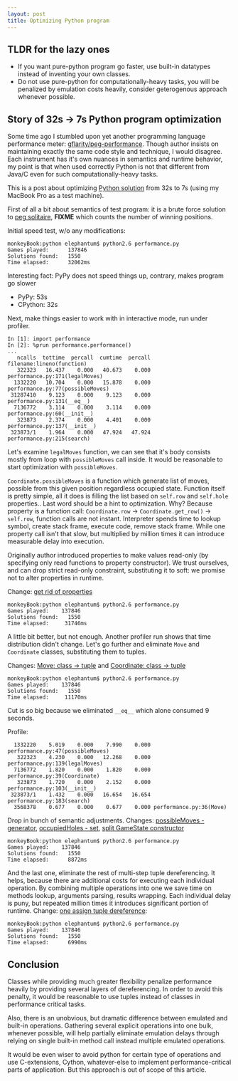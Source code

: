 ```yaml
---
layout: post
title: Optimizing Python program
---
```


TLDR for the lazy ones
---

* If you want pure-python program go faster, use built-in
datatypes instead of inventing your own classes.
* Do not use pure-python for computationally-heavy tasks, you
will be penalized by emulation costs heavily, consider geterogenous
approach whenever possible.

Story of 32s &rarr; 7s Python program optimization
---

Some time ago
I stumbled upon yet another programming language performance meter:
[gflarity/peg-performance][]. Though author insists on maintaining
exactly the same code style and technique, I would disagree. Each
instrument has it's own nuances in semantics and runtime behavior, my
point is that when used correctly Python is not that different from
Java/C even for such computationally-heavy tasks.

This is a post about optimizing [Python solution][] from 32s to 7s
(using my MacBook Pro as a test machine).

[Python solution]: https://github.com/gflarity/peg-performance/tree/master/src/main/python
[gflarity/peg-performance]: https://github.com/gflarity/peg-performance

First of all a bit about semantics of test program: it is a brute
force solution to [peg solitaire][], **FIXME** which counts the number
of winning positions.

[peg solitaire]: http://en.wikipedia.org/wiki/Peg_solitaire

Initial speed test, w/o any modifications:

    monkeyBook:python elephantum$ python2.6 performance.py
    Games played:      137846
    Solutions found:   1550
    Time elapsed:      32062ms

Interesting fact: PyPy does not speed things up, contrary, makes
program go slower

* PyPy: 53s
* CPython: 32s

Next, make things easier to work with in interactive mode, run under profiler.

    In [1]: import performance
    In [2]: %prun performance.performance()
    ...
       ncalls  tottime  percall  cumtime  percall filename:lineno(function)
       322323   16.437    0.000   40.673    0.000 performance.py:171(legalMoves)
      1332220   10.704    0.000   15.878    0.000 performance.py:77(possibleMoves)
     31287410    9.123    0.000    9.123    0.000 performance.py:131(__eq__)
      7136772    3.114    0.000    3.114    0.000 performance.py:60(__init__)
       323873    2.374    0.000    4.401    0.000 performance.py:137(__init__)
     323873/1    1.964    0.000   47.924   47.924 performance.py:215(search)

Let's examine `legalMoves` function, we can see that it's body
consists mostly from loop with `possibleMoves` call inside. It would
be reasonable to start optimization with `possibleMoves`.

`Coordinate.possibleMoves` is a function which generate list of moves,
possible from this given position regardless occupied state. Function
itself is pretty simple, all it does is filling the list based on
`self.row` and `self.hole` properties.. Last word should be a hint to
optimization. Why? Because property is a function call:
`Coordinate.row` &rarr; `Coordinate.get_row()` &rarr; `self.row`,
function calls are not instant. Interpreter spends time to lookup
symbol, create stack frame, execute code, remove stack frame. While
one property call isn't that slow, but multiplied by million times it
can introduce measurable delay into execution.

Originally author introduced properties to make values read-only (by
specifying only read functions to property constructor). We trust
ourselves, and can drop strict read-only constraint, substituting it
to soft: we promise not to alter properties in runtime.

Change: [get rid of properties](https://github.com/elephantum/peg-performance/commit/e6e56c56a6a54d5ee66757b22c184405acb157ae)

    monkeyBook:python elephantum$ python2.6 performance.py
    Games played:    137846
    Solutions found:   1550
    Time elapsed:     31746ms

A little bit better, but not enough. Another profiler run shows that
time distribution didn't change. Let's go further and eliminate `Move`
and `Coordinate` classes, substituting them to tuples.

Changes: [Move: class -> tuple](https://github.com/elephantum/peg-performance/commit/5d5c47dca432c19a04404a8093739d49132cfcdb) and [Coordinate: class -> tuple](https://github.com/elephantum/peg-performance/commit/d75bb91871c170dfa85ad0773d2f44f57fbbaa63)

    monkeyBook:python elephantum$ python2.6 performance.py
    Games played:    137846
    Solutions found:   1550
    Time elapsed:     11170ms

Cut is so big because we eliminated `__eq__` which alone consumed 9
seconds.

Profile:

      1332220    5.019    0.000    7.990    0.000 performance.py:47(possibleMoves)
       322323    4.230    0.000   12.268    0.000 performance.py:139(legalMoves)
      7136772    1.820    0.000    1.820    0.000 performance.py:39(Coordinate)
       323873    1.720    0.000    2.152    0.000 performance.py:103(__init__)
     323873/1    1.432    0.000   16.654   16.654 performance.py:183(search)
      3568378    0.677    0.000    0.677    0.000 performance.py:36(Move)

Drop in bunch of semantic adjustments. Changes:
[possibleMoves - generator](https://github.com/elephantum/peg-performance/commit/4b5c53cddf782d806b0f69ba7393eecbbd3190a7),
[occupiedHoles - set](https://github.com/elephantum/peg-performance/commit/b4802a016fc9ef01cbb346b33ff97d8b0d69b526),
[split GameState constructor](https://github.com/elephantum/peg-performance/commit/2d804eabbdbe1db3a36d8a84d30fb7a0b32b2a2a)

    monkeyBook:python elephantum$ python2.6 performance.py
    Games played:    137846
    Solutions found:   1550
    Time elapsed:      8872ms

And the last one, eliminate the rest of multi-step tuple
dereferencing. It helps, because there are additional costs for
executing each individual operation. By combining multiple operations
into one we save time on methods lookup, arguments parsing, results
wrapping. Each individual delay is puny, but repeated million times it
introduces significant portion of runtime. Change:
[one assign tuple dereference](https://github.com/elephantum/peg-performance/commit/274542629aabc96f21c5e014c9199967d92bbd72):

    monkeyBook:python elephantum$ python2.6 performance.py
    Games played:    137846
    Solutions found:   1550
    Time elapsed:      6990ms

Conclusion
---

Classes while providing much greater flexibility
penalize performance heavily by providing several layers of
dereferencing. In order to avoid this penalty, it would be reasonable
to use tuples instead of classes in performance critical tasks.

Also, there is an unobvious, but dramatic difference between emulated
and built-in operations. Gathering several explicit operations into
one bulk, whenever possible, will help partially eliminate emulation
delays through relying on single built-in method call instead multiple
emulated operations.

It would be even wiser to avoid python for certain type of operations
and use C-extensions, Cython, whatever-else to implement
performance-critical parts of application. But this approach is out of
scope of this article.
